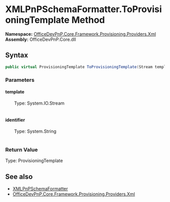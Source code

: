# XMLPnPSchemaFormatter.ToProvisioningTemplate Method  
  

**Namespace:** [OfficeDevPnP.Core.Framework.Provisioning.Providers.Xml](OfficeDevPnP.Core.Framework.Provisioning.Providers.Xml.md)  
**Assembly:** OfficeDevPnP.Core.dll  
## Syntax
```C#
public virtual ProvisioningTemplate ToProvisioningTemplate(Stream template, String identifier)
```
### Parameters
#### template  
&emsp;&emsp;Type: System.IO.Stream  
&emsp;&emsp;  

  

#### identifier  
&emsp;&emsp;Type: System.String  
&emsp;&emsp;  

  

### Return Value
Type: ProvisioningTemplate  

## See also
- [XMLPnPSchemaFormatter](OfficeDevPnP.Core.Framework.Provisioning.Providers.Xml.XMLPnPSchemaFormatter.md) 
- [OfficeDevPnP.Core.Framework.Provisioning.Providers.Xml](OfficeDevPnP.Core.Framework.Provisioning.Providers.Xml.md) 
